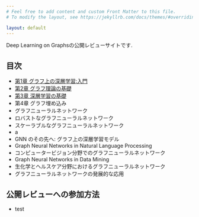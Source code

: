 ```yaml
---
# Feel free to add content and custom Front Matter to this file.
# To modify the layout, see https://jekyllrb.com/docs/themes/#overriding-theme-defaults

layout: default
---
```


Deep Learning on Graphsの公開レビューサイトです.

## 目次
- [第1章 グラフ上の深層学習:入門](./chapters/chap1/chap1.md)
- [第2章 グラフ理論の基礎](./chapters/chap2/chap2.md)
- [第3章 深層学習の基礎](./chapters/chap3/chap3.md)
- 第4章 グラフ埋め込み
- グラフニューラルネットワーク
- ロバストなグラフニューラルネットワーク
- スケーラブルなグラフニューラルネットワーク
- a
- GNN のその先へ: グラフ上の深層学習モデル
- Graph Neural Networks in Natural Language Processing
- コンピュータービジョン分野でのグラフニューラルネットワーク
- Graph Neural Networks in Data Mining
- 生化学とヘルスケア分野におけるグラフニューラルネットワーク
- グラフニューラルネットワークの発展的な応用

## 公開レビューへの参加方法
- test
